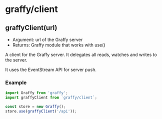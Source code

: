 # graffy/client

## graffyClient(url)

- Argument: url of the Graffy server
- Returns: Graffy module that works with use()

A client for the Graffy server. It delegates all reads, watches and writes to the server.

It uses the EventStream API for server push.

### Example
```js
import Graffy from 'graffy';
import graffyClient from `graffy/client`;

const store = new Graffy();
store.use(graffyClient('/api'));
```
